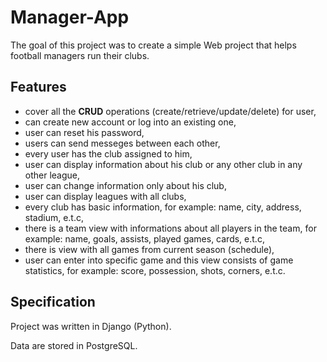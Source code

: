 # Manager-App
The goal of this project was to create a simple Web project that helps football managers run their clubs.

## Features
- cover all the **CRUD** operations (create/retrieve/update/delete) for user,
- can create new account or log into an existing one,
- user can reset his password,
- users can send messeges between each other,
- every user has the club assigned to him,
- user can display information about his club or any other club in any other league,
- user can change information only about his club,
- user can display leagues with all clubs,
- every club has basic information, for example: name, city, address, stadium, e.t.c,
- there is a team view with informations about all players in the team, for example: name, goals, assists, played games, cards, e.t.c,
- there is view with all games from current season (schedule),
- user can enter into specific game and this view consists of game statistics, for example: score, possession, shots, corners, e.t.c. 

## Specification
Project was written in Django (Python).

Data are stored in PostgreSQL.
